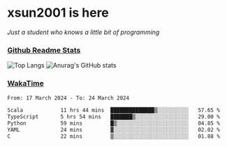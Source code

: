 # xsun2001 is here

*Just a student who knows a little bit of programming*

### [Github Readme Stats](https://github.com/anuraghazra/github-readme-stats)

![Top Langs](https://github-readme-stats.vercel.app/api/top-langs/?username=xsun2001&layout=compact&theme=radical) ![Anurag's GitHub stats](https://github-readme-stats.vercel.app/api?username=xsun2001&show_icons=true&theme=radical)

### [WakaTime](https://wakatime.com)

<!--START_SECTION:waka-->

```txt
From: 17 March 2024 - To: 24 March 2024

Scala            11 hrs 44 mins  ██████████████▒░░░░░░░░░░   57.65 %
TypeScript       5 hrs 54 mins   ███████▒░░░░░░░░░░░░░░░░░   29.00 %
Python           59 mins         █▒░░░░░░░░░░░░░░░░░░░░░░░   04.85 %
YAML             24 mins         ▓░░░░░░░░░░░░░░░░░░░░░░░░   02.02 %
C                22 mins         ▒░░░░░░░░░░░░░░░░░░░░░░░░   01.88 %
```

<!--END_SECTION:waka-->
